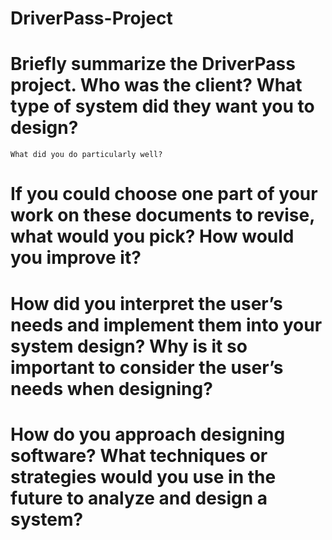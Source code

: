 # DriverPass-Project

# Briefly summarize the DriverPass project. Who was the client? What type of system did they want you to design?
    What did you do particularly well?
    
    
 # If you could choose one part of your work on these documents to revise, what would you pick? How would you improve it?
    
 # How did you interpret the user’s needs and implement them into your system design? Why is it so important to consider the user’s needs when designing?
 
 # How do you approach designing software? What techniques or strategies would you use in the future to analyze and design a system?
